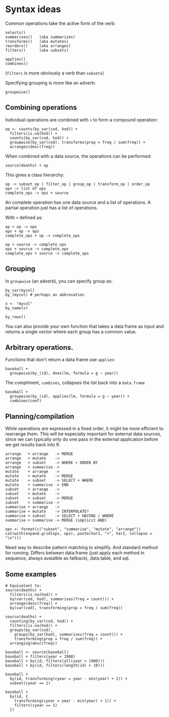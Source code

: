 # Syntax ideas

Common operations take the active form of the verb:

    selects()     
    summarises()   (aka summarizes)
    transforms()   (aka mutates)
    reorders()     (aka arranges)
    filters()      (aka subsets)

    applies()
    combines()

(`filters` is more obviously a verb than `subsets`)

Specifying grouping is more like an adverb:

    groupwise()

## Combining operations

Individual operations are combined with `+` to form a compound operation:

    op <- counts(by_var(cod, hod)) +
      filters(is.na(hod)) +
      counts(by_var(cod, hod)) +
      groupwise(by_var(cod), transforms(prop = freq / sum(freq)) +
      arranges(desc(freq))

When combined with a data source, the operations can be performed:

    source(deaths) + op

This gives a class hierarchy:

    op -> subset_op | filter_op | group_op | transform_op | order_op
    ops -> list of ops
    complete_ops -> ops + source

An complete operation has one data source and a list of operations. A partial operation just has a list of operations.

With `+` defined as:

    op + op -> ops
    ops + op -> ops
    complete_ops + op -> complete_ops

    op + source -> complete_ops
    ops + source -> complete_ops
    complete_ops + source -> complete_ops

## Grouping

In `groupwise` (an adverb), you can specify group as:

    by_var(mycol)
    by_(mycol) # perhaps an abbrevation

    x <- "mycol"
    by_name(x)

    by_rows()

You can also provide your own function that takes a data frame as input and returns a single vector where each group has a common value.

## Arbitrary operations.

Functions that don't return a data frame use `applies`:

    baseball +
      groupwise(by_(id), does(lm, formula = g ~ year))

The compliment, `combines`, collapses the list back into a `data.frame`

    baseball +
      groupwise(by_(id), applies(lm, formula = g ~ year)) +
      combines(coef)


## Planning/compilation

While operations are expressed in a fixed order, it might be more efficient to rearrange them.  This will be especially important for external data sources, since we can typically only do one pass in the external application before we get results back into R. 

    arrange   + arrange   -> MERGE
    arrange   + mutate    ->
    arrange   + subset    -> WHERE + ORDER BY
    arrange   + summarise -> 
    mutate    + arrange   ->
    mutate    + mutate    -> MERGE
    mutate    + subset    -> SELECT + WHERE
    mutate    + summarise -> END
    subset    + arrange   ->
    subset    + mutate    ->
    subset    + subset    -> MERGE
    subset    + summarise ->
    summarise + arrange   ->
    summarise + mutate    -> INTERPOLATE?
    summarise + subset    -> SELECT + HAVING / WHERE
    summarise + summarise -> MERGE (implicit AND)

    ops <- format(c("subset", "summarise", "mutate", "arrange"))
    cat(with(expand.grid(ops, ops), paste(Var1, "+", Var2, collapse = "\n")))

Need way to describe pattern matching to simplify. And standard method for running. Differs between data.frame (just apply each method in sequence, always avaialble as fallback), data.table, and sql.

## Some examples

    # Equivalent to:
    source(deaths) +
      filters(is.na(hod)) +
      by(var(cod, hod), summarises(freq = count()) +
      arrange(desc(freq)) +
      by(var(cod), transforming(prop = freq / sum(freq)) 

    source(deaths) +
      counting(by_var(cod, hod)) +
      filters(is.na(hod)) +
      groups(by_var(cod), 
        groups(by_var(hod), summarises(freq = count()) +
        transforming(prop = freq / sum(freq)) +
      arranging(desc(freq))

    baseball <- source(baseball)
    baseball + filters(year < 1900)
    baseball + by(id, filters(all(year < 1900)))
    baseball + by(id, filters(length(id) > 10)))

    baseball + 
      by(id, transforming(cyear = year - min(year) + 1)) +
      subset(cyear == 1)

    baseball + 
      by(id, {
        transforming(cyear = year - min(year) + 1)) + 
        filters(cyear == 1)
      })

